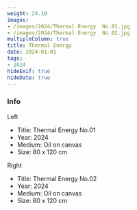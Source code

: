 ```yaml
---
weight: 24.10
images:
- /images/2024/Thermal Energy  No.01.jpg
- /images/2024/Thermal Energy  No.02.jpg
multipleColumn: true
title: Thermal Energy
date: 2024-01-01
tags:
- 2024
hideExif: true
hideDate: true
---
```


### Info

Left
- Title: Thermal Energy  No.01
- Year: 2024
- Medium: Oil on canvas
- Size: 80 x 120 cm

Right
- Title: Thermal Energy  No.02
- Year: 2024
- Medium: Oil on canvas
- Size: 80 x 120 cm
